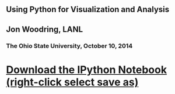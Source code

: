 ## Using Python for Visualization and Analysis ##
## Jon Woodring, LANL ##
### The Ohio State University, October 10, 2014 ###

# [Download the IPython Notebook (right-click select save as)](https://raw.githubusercontent.com/DataScienceAtScale/python-at-osu-oct-10/master/Python_at_OSU_Oct_10.ipynb) #
